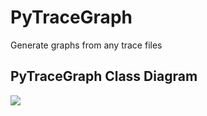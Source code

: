 PyTraceGraph
=============

Generate graphs from any trace files


PyTraceGraph Class Diagram
-------

<img src="http://tomazeli.net/images/pytracegraph_arch.png" />